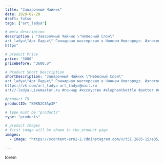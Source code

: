 ```yaml
---
title: "Заварочный Чайник"
date: 2020-02-29
draft: false
tags: ["art_ladya"]

# meta description
description : "Заварочный Чайник \"Небесный Слон\" 
art_ladya\"Арт Ладья\" Гончарная мастерская в Нижнем Новгороде. Изготовление керамики и мастер//-классы по обучению. 
https"

# product Price
price: "3000"
priceBefore: "3600.0"

# Product Short Description
shortDescription: "Заварочный Чайник \"Небесный Слон\" 
art_ladya\"Арт Ладья\" Гончарная мастерская в Нижнем Новгороде. Изготовление керамики и мастер//-классы по обучению. 
https://vk.com/art_ladya art_ladya@mail.ru 
art//-ladya.Livemaster.ru #гончар #исскуство #elephantkettle #potter #керамикадляинтерьера #керамикаручнаяработа #гончарнаямастерская #керамиканазаказ #handmade #посудаизглины #керамика #гончарнаяпосуда #эксклюзивнаякерамика #dishes #decor #ceramicar #claygoods #teaceremony #earthenware #ceramic #design #заварочныйчайник #magic #elephant #ceramicart #магия #teapot #restoration #слон #авторскаякерамика"

#product ID
productID: "B9KN2C8Ap3P"

# type must be "products"
type: "products"

# product Images
# first image will be shown in the product page
images:
  - image: "https://scontent-arn2-2.cdninstagram.com/v/t51.2885-15/e35/88218061_734865413709056_8276564563387462293_n.jpg?tp=1&_nc_ht=scontent-arn2-2.cdninstagram.com&_nc_cat=108&_nc_ohc=x0Id9WdKSO4AX-PC_Oa&ccb=7-4&oh=542bed9018e7469d0adae1022c63baa8&oe=6083E030&_nc_sid=86f79a&ig_cache_key=MjI1NDY3NTQ1MjA2MzAzMDczNQ%3D%3D.2-ccb7-4"

---
```

lorem

